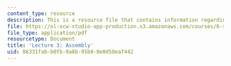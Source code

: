 ```yaml
---
content_type: resource
description: This is a resource file that contains information regarding lecture 3.
file: https://ol-ocw-studio-app-production.s3.amazonaws.com/courses/6-s096-effective-programming-in-c-and-c-january-iap-2014/86331fabb0fb9a8b95b90e0d58eaf442_MIT6_S096IAP14_Lecture3A.pdf
file_type: application/pdf
resourcetype: Document
title: 'Lecture 3: Assembly'
uid: 86331fab-b0fb-9a8b-95b9-0e0d58eaf442
---
```

